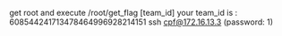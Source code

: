get root and execute /root/get_flag [team_id]
your team_id is : 608544241713478464996928214151
ssh cpf@172.16.13.3
(password: 1)